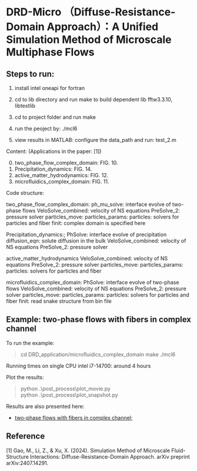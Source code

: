 
# DRD-Micro （Diffuse-Resistance-Domain Approach）：A Unified Simulation Method of Microscale Multiphase Flows

## Steps to run:

1. install intel oneapi for fortran 

2. cd to lib directory and run make to build dependent lib
   fftw3.3.10, libtestlib

3. cd to project folder and run make

4. run the peoject by:  ./mcl6

5. view results in MATLAB:  configure the data_path and run: test_2.m 



Content: (Applications in the paper: [1])

0. two_phase_flow_complex_domain: FIG. 10.
1. Precipitation_dynamics: FIG. 14. 
2. active_matter_hydrodynamics: FIG. 12.
3. microfluidics_complex_domain: FIG. 11.


Code structure:

two_phase_flow_complex_domain:
ph_mu_solve: interface evolve of two-phase flows
VeloSolve_combined: velocity of NS equations
PreSolve_2: pressure solver
particles_move: 
particles_params: 
particles: solvers for particles and fiber
finit: complex domain is specified here


Precipitation_dynamics:;
PhSolve: interface evolve of precipitation
diffusion_eqn: solute diffusion in the bulk
VeloSolve_combined: velocity of NS equations
PreSolve_2: pressure solver

active_matter_hydrodynamics
VeloSolve_combined: velocity of NS equations
PreSolve_2: pressure solver
particles_move: 
particles_params: 
particles: solvers for particles and fiber

microfluidics_complex_domain:
PhSolve: interface evolve of two-phase flows
VeloSolve_combined: velocity of NS equations
PreSolve_2: pressure solver
particles_move: 
particles_params: 
particles: solvers for particles and fiber
finit: read snake structure from bin file


## Example: two-phase flows with fibers in complex channel
To run the example:
>cd DRD_application/microfluidics_complex_domain
> make
> ./mcl6

Running times on single CPU intel i7-14700:  around 4 hours

Plot the results:
> python .\post_process\plot_movie.py   
> python .\post_process\plot_snapshot.py

Results are also presented here:
* [two-phase flows with fibers in complex channel](doc/two-phase-flows-channel.md);

## Reference
[1] Gao, M., Li, Z., & Xu, X. (2024). Simulation Method of Microscale Fluid-Structure Interactions: Diffuse-Resistance-Domain Approach. arXiv preprint arXiv:2407.14291.
